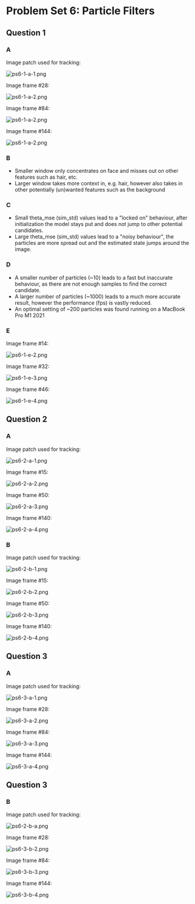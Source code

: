 # Problem Set 6: Particle Filters

## Question 1

### A

Image patch used for tracking:

![ps6-1-a-1.png](output/ps6-1-a-1.png)

Image frame #28:

![ps6-1-a-2.png](output/ps6-1-a-2.png)

Image frame #84:

![ps6-1-a-2.png](output/ps6-1-a-3.png)

Image frame #144:

![ps6-1-a-2.png](output/ps6-1-a-4.png)

### B

- Smaller window only concentrates on face and misses out on other features such as hair, etc.
- Larger window takes more context in, e.g. hair, however also takes in other potentially (un)wanted features such as the background

### C

- Small theta_mse (sim_std) values lead to a "locked on" behaviour, after initialization the model stays put and does not jump to other potential candidates.
- Large theta_mse (sim_std) values lead to a "noisy behaviour", the particles are more spread out and the estimated state jumps around the image.

### D

- A smaller number of particles (~10) leads to a fast but inaccurate behaviour, as there are not enough samples to find the correct candidate.
- A larger number of particles (~1000) leads to a much more accurate result, however the performance (fps) is vastly reduced. 
- An optimal setting of ~200 particles was found running on a MacBook Pro M1 2021

### E

Image frame #14:

![ps6-1-e-2.png](output/ps6-1-e-2.png)

Image frame #32:

![ps6-1-e-3.png](output/ps6-1-e-3.png)

Image frame #46:

![ps6-1-e-4.png](output/ps6-1-e-4.png)


## Question 2

### A

Image patch used for tracking:

![ps6-2-a-1.png](output/ps6-2-a-1.png)

Image frame #15:

![ps6-2-a-2.png](output/ps6-2-a-2.png)

Image frame #50:

![ps6-2-a-3.png](output/ps6-2-a-3.png)

Image frame #140:

![ps6-2-a-4.png](output/ps6-2-a-4.png)

### B

Image patch used for tracking:

![ps6-2-b-1.png](output/ps6-2-b-1.png)

Image frame #15:

![ps6-2-b-2.png](output/ps6-2-b-2.png)

Image frame #50:

![ps6-2-b-3.png](output/ps6-2-b-3.png)

Image frame #140:

![ps6-2-b-4.png](output/ps6-2-b-4.png)

## Question 3

### A

Image patch used for tracking:

![ps6-3-a-1.png](output/ps6-3-a-1.png)

Image frame #28:

![ps6-3-a-2.png](output/ps6-3-a-2.png)

Image frame #84:

![ps6-3-a-3.png](output/ps6-3-a-3.png)

Image frame #144:

![ps6-3-a-4.png](output/ps6-3-a-4.png)

## Question 3

### B

Image patch used for tracking:

![ps6-2-b-a.png](output/ps6-3-b-1.png)

Image frame #28:

![ps6-3-b-2.png](output/ps6-3-b-2.png)

Image frame #84:

![ps6-3-b-3.png](output/ps6-3-b-3.png)

Image frame #144:

![ps6-3-b-4.png](output/ps6-3-b-4.png)